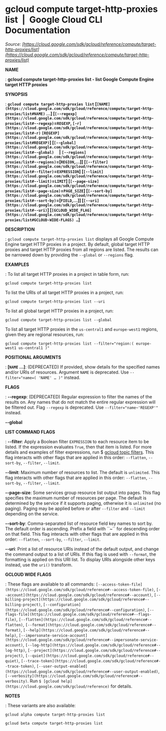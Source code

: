 # gcloud compute target-http-proxies list  |  Google Cloud CLI Documentation

*Source: [https://cloud.google.com/sdk/gcloud/reference/compute/target-http-proxies/list](https://cloud.google.com/sdk/gcloud/reference/compute/target-http-proxies/list)*

**NAME**

: **gcloud compute target-http-proxies list - list Google Compute Engine target HTTP proxies**

**SYNOPSIS**

: **`gcloud compute target-http-proxies list` [`[NAME](https://cloud.google.com/sdk/gcloud/reference/compute/target-http-proxies/list#NAME)` …] [`[--regexp](https://cloud.google.com/sdk/gcloud/reference/compute/target-http-proxies/list#--regexp)`=`REGEXP`, `[-r](https://cloud.google.com/sdk/gcloud/reference/compute/target-http-proxies/list#-r)` `[REGEXP](https://cloud.google.com/sdk/gcloud/reference/compute/target-http-proxies/list#REGEXP)`] [`[--global](https://cloud.google.com/sdk/gcloud/reference/compute/target-http-proxies/list#--global)`     | `[--regions](https://cloud.google.com/sdk/gcloud/reference/compute/target-http-proxies/list#--regions)`=[`REGION`,…]] [`[--filter](https://cloud.google.com/sdk/gcloud/reference/compute/target-http-proxies/list#--filter)`=`EXPRESSION`] [`[--limit](https://cloud.google.com/sdk/gcloud/reference/compute/target-http-proxies/list#--limit)`=`LIMIT`] [`[--page-size](https://cloud.google.com/sdk/gcloud/reference/compute/target-http-proxies/list#--page-size)`=`PAGE_SIZE`] [`[--sort-by](https://cloud.google.com/sdk/gcloud/reference/compute/target-http-proxies/list#--sort-by)`=[`FIELD`,…]] [`[--uri](https://cloud.google.com/sdk/gcloud/reference/compute/target-http-proxies/list#--uri)`] [`[GCLOUD_WIDE_FLAG](https://cloud.google.com/sdk/gcloud/reference/compute/target-http-proxies/list#GCLOUD-WIDE-FLAGS) …`]**

**DESCRIPTION**

: `gcloud compute target-http-proxies list` displays all Google Compute
Engine target HTTP proxies in a project.
By default, global target HTTP proxies and target HTTP proxies from all regions
are listed. The results can be narrowed down by providing the
``--global`` or
``--regions`` flag.

**EXAMPLES**

: To list all target HTTP proxies in a project in table form, run:

```
gcloud compute target-http-proxies list
```

To list the URIs of all target HTTP proxies in a project, run:

```
gcloud compute target-http-proxies list --uri
```

To list all global target HTTP proxies in a project, run:

```
gcloud compute target-http-proxies list --global
```

To list all target HTTP proxies in the
``us-central1`` and
``europe-west1`` regions, given they are
regional resources, run:

```
gcloud compute target-http-proxies list --filter="region:( europe-west1 us-central1 )"
```

**POSITIONAL ARGUMENTS**

: **[`NAME` …]**:
(DEPRECATED) If provided, show details for the specified names and/or URIs of
resources.
Argument `NAME` is deprecated. Use `--filter="name=( 'NAME'
… )"` instead.

**FLAGS**

: **--regexp**:
(DEPRECATED) Regular expression to filter the names of the results on. Any names
that do not match the entire regular expression will be filtered out.
Flag `--regexp` is deprecated. Use
`--filter="name~'REGEXP'"` instead.

**--global**

**LIST COMMAND FLAGS**

: **--filter**:
Apply a Boolean filter `EXPRESSION` to each resource item
to be listed. If the expression evaluates `True`, then that item is
listed. For more details and examples of filter expressions, run $ [gcloud topic filters](https://cloud.google.com/sdk/gcloud/reference/topic/filters). This flag
interacts with other flags that are applied in this order:
`--flatten`, `--sort-by`, `--filter`,
`--limit`.

**--limit**:
Maximum number of resources to list. The default is `unlimited`. This
flag interacts with other flags that are applied in this order:
`--flatten`, `--sort-by`, `--filter`,
`--limit`.

**--page-size**:
Some services group resource list output into pages. This flag specifies the
maximum number of resources per page. The default is determined by the service
if it supports paging, otherwise it is `unlimited` (no paging).
Paging may be applied before or after `--filter` and
`--limit` depending on the service.

**--sort-by**:
Comma-separated list of resource field key names to sort by. The default order
is ascending. Prefix a field with ``~´´ for descending order on that
field. This flag interacts with other flags that are applied in this order:
`--flatten`, `--sort-by`, `--filter`,
`--limit`.

**--uri**:
Print a list of resource URIs instead of the default output, and change the
command output to a list of URIs. If this flag is used with
`--format`, the formatting is applied on this URI list. To display
URIs alongside other keys instead, use the `uri()` transform.

**GCLOUD WIDE FLAGS**

: These flags are available to all commands: `[--access-token-file](https://cloud.google.com/sdk/gcloud/reference#--access-token-file)`,
`[--account](https://cloud.google.com/sdk/gcloud/reference#--account)`, `[--billing-project](https://cloud.google.com/sdk/gcloud/reference#--billing-project)`,
`[--configuration](https://cloud.google.com/sdk/gcloud/reference#--configuration)`,
`[--flags-file](https://cloud.google.com/sdk/gcloud/reference#--flags-file)`,
`[--flatten](https://cloud.google.com/sdk/gcloud/reference#--flatten)`, `[--format](https://cloud.google.com/sdk/gcloud/reference#--format)`, `[--help](https://cloud.google.com/sdk/gcloud/reference#--help)`, `[--impersonate-service-account](https://cloud.google.com/sdk/gcloud/reference#--impersonate-service-account)`,
`[--log-http](https://cloud.google.com/sdk/gcloud/reference#--log-http)`,
`[--project](https://cloud.google.com/sdk/gcloud/reference#--project)`, `[--quiet](https://cloud.google.com/sdk/gcloud/reference#--quiet)`, `[--trace-token](https://cloud.google.com/sdk/gcloud/reference#--trace-token)`, `[--user-output-enabled](https://cloud.google.com/sdk/gcloud/reference#--user-output-enabled)`,
`[--verbosity](https://cloud.google.com/sdk/gcloud/reference#--verbosity)`.
Run `$ [gcloud help](https://cloud.google.com/sdk/gcloud/reference)` for details.

**NOTES**

: These variants are also available:

```
gcloud alpha compute target-http-proxies list
```

```
gcloud beta compute target-http-proxies list
```